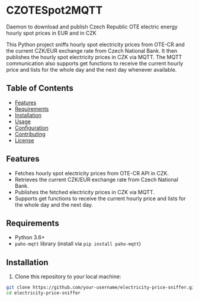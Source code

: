 # CZOTESpot2MQTT
Daemon to download and publish Czech Republic OTE electric energy hourly spot prices in EUR and in CZK

This Python project sniffs hourly spot electricity prices from OTE-CR and the current CZK/EUR exchange rate from Czech National Bank. It then publishes the hourly spot electricity prices in CZK via MQTT. The MQTT communication also supports get functions to receive the current hourly price and lists for the whole day and the next day whenever available.

## Table of Contents

- [Features](#features)
- [Requirements](#requirements)
- [Installation](#installation)
- [Usage](#usage)
- [Configuration](#configuration)
- [Contributing](#contributing)
- [License](#license)

## Features

- Fetches hourly spot electricity prices from OTE-CR API in CZK.
- Retrieves the current CZK/EUR exchange rate from Czech National Bank.
- Publishes the fetched electricity prices in CZK via MQTT.
- Supports get functions to receive the current hourly price and lists for the whole day and the next day.

## Requirements

- Python 3.6+
- `paho-mqtt` library (install via `pip install paho-mqtt`)

## Installation

1. Clone this repository to your local machine:

```bash
git clone https://github.com/your-username/electricity-price-sniffer.git
cd electricity-price-sniffer
